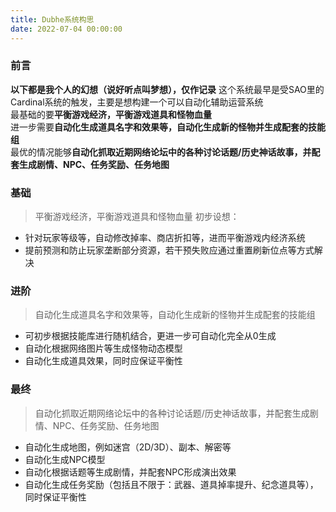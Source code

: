 ```yaml
---
title: Dubhe系统构思
date: 2022-07-04 00:00:00
---
```

### 前言
**以下都是我个人的幻想（说好听点叫梦想），仅作记录**
这个系统最早是受SAO里的Cardinal系统的触发，主要是想构建一个可以自动化辅助运营系统  
最基础的要**平衡游戏经济，平衡游戏道具和怪物血量**  
进一步需要**自动化生成道具名字和效果等，自动化生成新的怪物并生成配套的技能组**  
最优的情况能够**自动化抓取近期网络论坛中的各种讨论话题/历史神话故事，并配套生成剧情、NPC、任务奖励、任务地图**

### 基础
> 平衡游戏经济，平衡游戏道具和怪物血量
初步设想：
+ 针对玩家等级等，自动修改掉率、商店折扣等，进而平衡游戏内经济系统
+ 提前预测和防止玩家垄断部分资源，若干预失败应通过重置刷新位点等方式解决


### 进阶
> 自动化生成道具名字和效果等，自动化生成新的怪物并生成配套的技能组
+ 可初步根据技能库进行随机结合，更进一步可自动化完全从0生成
+ 自动化根据网络图片等生成怪物动态模型
+ 自动化生成道具效果，同时应保证平衡性

### 最终
> 自动化抓取近期网络论坛中的各种讨论话题/历史神话故事，并配套生成剧情、NPC、任务奖励、任务地图
+ 自动化生成地图，例如迷宫（2D/3D）、副本、解密等
+ 自动化生成NPC模型
+ 自动化根据话题等生成剧情，并配套NPC形成演出效果
+ 自动化生成任务奖励（包括且不限于：武器、道具掉率提升、纪念道具等），同时保证平衡性
